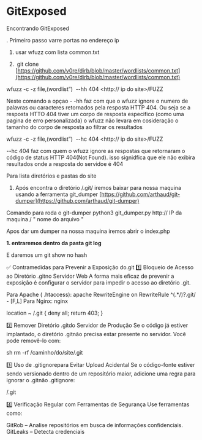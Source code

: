 # GitExposed
Encontrando GitExposed 


. Primeiro passo varre portas no endereço ip
    
1. usar wfuzz com lista common.txt
    
2.  git clone [https://github.com/v0re/dirb/blob/master/wordlists/common.txt](https://github.com/v0re/dirb/blob/master/wordlists/common.txt)
    

wfuzz -c -z file,(wordlist”)  --hh 404 <http:// ip do site>/FUZZ

Neste comando a opçao - -hh faz com que o wfuzz ignore o numero de palavras ou caracteres retornados pela resposta HTTP 404. Ou seja se a resposta HTTO 404 tiver um corpo de resposta especifico (como uma pagina de erro personalizada) o wfuzz não levara em cosideração o tamanho do corpo de resposta ao filtrar os resultados 

wfuzz -c -z file,(wordlist”)  --hc 404 <http:// ip do site>/FUZZ

--hc 404 faz com quem o wfuzz ignore as respostas que retornaram o código de status HTTP 404(Not Found). isso signidfica que ele não exibira resultados onde a resposta do servidoe é 404
  

Para lista diretórios e pastas do site 
  

1. Após encontra o diretório /.git/ iremos baixar para nossa maquina usando a ferramenta git_dumper [https://github.com/arthaud/git-dumper](https://github.com/arthaud/git-dumper)
    
Comando para roda o git-dumper
python3 git_dumper.py http:// IP da maquina / " nome do arquivo "

Apos dar um dumper na nossa maquina iremos abrir o index.php

**1. entraremos dentro da pasta git log**

E daremos um git show no hash

✅ Contramedidas para Prevenir a Exposição do.git
1️⃣ Bloqueio de Acesso ao Diretório .gitno Servidor Web
A forma mais eficaz de prevenir a exposição é configurar o servidor para impedir o acesso ao diretório .git.

Para Apache ( .htaccess):
apache
RewriteEngine on
RewriteRule ^(.*/)?\.git/ - [F,L]
Para Nginx:
nginx


location ~ /.git {
    deny all;
    return 403;
}

2️⃣ Remover Diretório .gitdo Servidor de Produção
Se o código já estiver implantado, o diretório .gitnão precisa estar presente no servidor. Você pode removê-lo com:

sh
rm -rf /caminho/do/site/.git

3️⃣ Uso de .gitignorepara Evitar Upload Acidental
Se o código-fonte estiver sendo versionado dentro de um repositório maior, adicione uma regra para ignorar o .gitnão .gitignore:

/.git

4️⃣ Verificação Regular com Ferramentas de Segurança
Use ferramentas como:

GitRob – Analise repositórios em busca de informações confidenciais.
GitLeaks – Detecta credenciais







